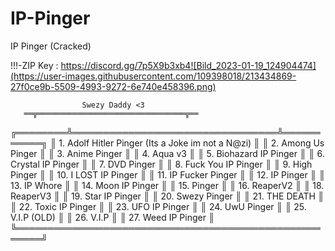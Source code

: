 # IP-Pinger
IP Pinger (Cracked)

!!!-ZIP Key : https://discord.gg/7p5X9b3xb4![Bild_2023-01-19_124904474](https://user-images.githubusercontent.com/109398018/213434869-27f0ce9b-5509-4993-9272-6e740e458396.png)


                    Swezy Daddy <3
       ══╦═════════════════════════════════╦══
╔════════╩═════════════════════════════════╩═══════════╗
║  1. Adolf Hitler Pinger (Its a Joke im not a N@zi)   ║
║  2. Among Us Pinger                                  ║
║  3. Anime Pinger                                     ║
║  4. Aqua v3                                          ║
║  5. Biohazard IP Pinger                              ║
║  6. Crystal IP Pinger                                ║
║  7. DVD Pinger                                       ║
║  8. Fuck You IP Pinger                               ║
║  9. High Pinger                                      ║
║  10. I LOST IP Pinger                                ║
║  11. IP Fucker Pinger                                ║
║  12. IP Pinger                                       ║
║  13. IP Whore                                        ║
║  14. Moon IP Pinger                                  ║ 
║  15. Pinger                                          ║ 
║  16. ReaperV2                                        ║
║  18. ReaperV3                                        ║
║  19. Star IP Pinger                                  ║
║  20. Swezy Pinger                                    ║
║  21. THE DEATH                                       ║
║  22. Toxic IP Pinger                                 ║
║  23. UFO IP Pinger                                   ║
║  24. UwU Pinger                                      ║
║  25. V.I.P (OLD)                                     ║
║  26. V.I.P                                           ║
║  27. Weed IP Pinger                                  ║
╚══════════════════════════════════════════════════════╝
